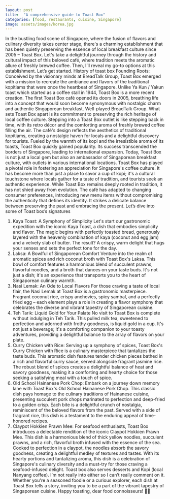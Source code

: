 ```yaml
---
layout: post
title:  "A comprehensive guide to Toast Box"
categories: [food, restaurants, cuisine, Singapore]
image: assets/images/korea.jpg
---
```

In the bustling food scene of Singapore, where the fusion of flavors and culinary diversity takes center stage, there's a charming establishment that has been quietly preserving the essence of local breakfast culture since 2005 – Toast Box. Let's take a delightful journey through the history and cultural impact of this beloved café, where tradition meets the aromatic allure of freshly brewed coffee. Then, I’ll reveal my go-to options at this establishment. Let’s get started.
History of toast box
Founding Roots:
Conceived by the visionary minds at BreadTalk Group, Toast Box emerged with a mission to recreate the ambiance and flavors of the traditional kopitiams that were once the heartbeat of Singapore. Unlike Ya Kun / Yakun toast which started as a coffee stall in 1944, Toast Box is a more recent creation. The first Toast Box café opened its doors in 2005, breathing life into a concept that would soon become synonymous with nostalgic charm and authentic Singaporean breakfast. Well-played BreadTalk Group.
What sets Toast Box apart is its commitment to preserving the rich heritage of local coffee culture. Stepping into a Toast Box outlet is like stepping back in time, with its retro décor and the comforting aroma of freshly brewed coffee filling the air. The café's design reflects the aesthetics of traditional kopitiams, creating a nostalgic haven for locals and a delightful discovery for tourists.
Fueled by the warmth of its kopi and the irresistible aroma of its toasts, Toast Box quickly gained popularity. Its success transcended the borders of Singapore, leading to international expansion. Today, Toast Box is not just a local gem but also an ambassador of Singaporean breakfast culture, with outlets in various international locations.
Toast Box has played a pivotal role in fostering an appreciation for Singapore's coffee culture. It has become more than just a place to savor a cup of kopi; it's a cultural touchstone where locals gather for a taste of tradition, and tourists seek an authentic experience.
While Toast Box remains deeply rooted in tradition, it has not shied away from evolution. The café has adapted to changing consumer preferences, introducing new menu items without compromising the authenticity that defines its identity. It strikes a delicate balance between preserving the past and embracing the present.
Let’s dive into some of Toast box’s signatures
1. Kaya Toast: A Symphony of Simplicity
Let's start our gastronomic expedition with the iconic Kaya Toast, a dish that embodies simplicity and flavor. The magic begins with perfectly toasted bread, generously layered with the heavenly combination of kaya (coconut and egg jam) and a velvety slab of butter. The result? A crispy, warm delight that hugs your senses and sets the perfect tone for the day.
2. Laksa: A Bowlful of Singaporean Comfort
Venture into the realm of aromatic spices and rich coconut broth with Toast Box's Laksa. This bowl of comfort features a harmonious blend of succulent prawns, flavorful noodles, and a broth that dances on your taste buds. It's not just a dish; it's an experience that transports you to the heart of Singaporean culinary warmth.
3. Nasi Lemak: An Ode to Local Flavors
For those craving a taste of local flair, the Nasi Lemak at Toast Box is a gastronomic masterpiece. Fragrant coconut rice, crispy anchovies, spicy sambal, and a perfectly fried egg – each element plays a role in creating a flavor symphony that celebrates the diverse and vibrant tapestry of Singaporean cuisine.
4. Teh Tarik: Liquid Gold for Your Palate
No visit to Toast Box is complete without indulging in Teh Tarik. This pulled milk tea, sweetened to perfection and adorned with frothy goodness, is liquid gold in a cup. It's not just a beverage; it's a comforting companion to your toasty adventures, providing a delightful balance to the array of flavors on your plate.
5. Curry Chicken with Rice:
Serving up a symphony of spices, Toast Box's Curry Chicken with Rice is a culinary masterpiece that tantalizes the taste buds. This aromatic dish features tender chicken pieces bathed in a rich and flavorful curry sauce, served alongside fragrant jasmine rice. The robust blend of spices creates a delightful balance of heat and savory goodness, making it a comforting and hearty choice for those seeking a satisfying meal with a touch of spice.
6. Old School Hainanese Pork Chop:
Embark on a journey down memory lane with Toast Box's Old School Hainanese Pork Chop. This classic dish pays homage to the culinary traditions of Hainanese cuisine, presenting succulent pork chops marinated to perfection and deep-fried to a golden crisp. Each bite is a delightful crunch of nostalgia, reminiscent of the beloved flavors from the past. Served with a side of fragrant rice, this dish is a testament to the enduring appeal of time-honored recipes.
7. Claypot Hokkien Prawn Mee:
For seafood enthusiasts, Toast Box introduces a delectable rendition of the iconic Claypot Hokkien Prawn Mee. This dish is a harmonious blend of thick yellow noodles, succulent prawns, and a rich, flavorful broth infused with the essence of the sea. Cooked to perfection in a claypot, the noodles absorb the savory goodness, creating a delightful medley of textures and tastes. With its hearty portions and tantalizing aroma, this dish is a celebration of Singapore's culinary diversity and a must-try for those craving a seafood-infused delight.
Toast box also serves desserts and Kopi (local Nanyang coffee). I’m not really into either so I can’t really comment on it. Whether you're a seasoned foodie or a curious explorer, each dish at Toast Box tells a story, inviting you to be a part of the vibrant tapestry of Singaporean cuisine. Happy toasting, dear food connoisseurs! 🍞✨
